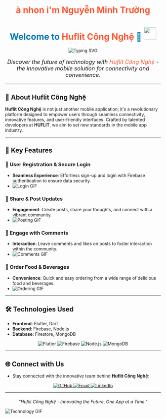 <h1 align="center" style="color:#FF5733;">
 à nhon i'm Nguyễn Minh Trường
</h1>

<h1 align="center" style="color:#0077B5;">
  Welcome to <span style="color:#FF5733;">Huflit Công Nghệ</span> 🚀
  <img src="https://media.giphy.com/media/fAnEC88LqFUxG/giphy.gif" width="40">
</h1>

<div align="center">
  <img src="https://readme-typing-svg.demolab.com?font=Roboto&weight=700&size=30&pause=1000&color=FF5733&center=true&vCenter=true&width=600&lines=The+Next+Big+Thing+in+Mobile+Apps;Transforming+Connectivity;Innovative+Solutions+for+Everyone;Experience+the+Future+Now!" alt="Typing SVG" />
</div>

<p align="center" style="font-size: 18px;">
  <i>Discover the future of technology with <span style="color:#FF5733;">Huflit Công Nghệ</span> - the innovative mobile solution for connectivity and convenience.</i>
</p>

---

## 🌟 About Huflit Công Nghệ

**Huflit Công Nghệ** is not just another mobile application; it's a revolutionary platform designed to empower users through seamless connectivity, innovative features, and user-friendly interfaces. Crafted by talented developers at **HUFLIT**, we aim to set new standards in the mobile app industry.

---

## 🚀 Key Features

### 🔐 **User Registration & Secure Login**
- **Seamless Experience**: Effortless sign-up and login with Firebase authentication to ensure data security.
- ![Login GIF](https://media.giphy.com/media/xTkcEQACH24SMPxIQg/giphy.gif)

### 📰 **Share & Post Updates**
- **Engagement**: Create posts, share your thoughts, and connect with a vibrant community.
- ![Posting GIF](https://media.giphy.com/media/3ohhwF34cGDoFFhRfy/giphy.gif)

### 💬 **Engage with Comments**
- **Interaction**: Leave comments and likes on posts to foster interaction within the community.
- ![Comments GIF](https://media.giphy.com/media/3o7TKM3jv9C6GjlJ9e/giphy.gif)

### 🍔 **Order Food & Beverages**
- **Convenience**: Quick and easy ordering from a wide range of delicious food and beverages.
- ![Ordering GIF](https://media.giphy.com/media/26BRv0ThflsHCqDrG/giphy.gif)

---

## 🛠️ Technologies Used

- **Frontend**: Flutter, Dart
- **Backend**: Firebase, Node.js
- **Database**: Firestore, MongoDB

<p align="center">
  <img src="https://img.shields.io/badge/Flutter-02569B?style=for-the-badge&logo=flutter&logoColor=white" alt="Flutter" />
  <img src="https://img.shields.io/badge/Firebase-FFCA28?style=for-the-badge&logo=firebase&logoColor=black" alt="Firebase" />
  <img src="https://img.shields.io/badge/Node.js-43853D?style=for-the-badge&logo=node.js&logoColor=white" alt="Node.js" />
  <img src="https://img.shields.io/badge/MongoDB-4EA94B?style=for-the-badge&logo=mongodb&logoColor=white" alt="MongoDB" />
</p>

---

## 🌐 Connect with Us

- Stay connected with the innovative team behind **Huflit Công Nghệ**:

<p align="center">
  <a href="https://github.com/yourusername" target="_blank">
    <img src="https://img.shields.io/badge/GitHub-181717?style=for-the-badge&logo=github&logoColor=white" alt="GitHub" />
  </a>
  <a href="mailto:yourname@example.com" target="_blank">
    <img src="https://img.shields.io/badge/Email-D14836?style=for-the-badge&logo=gmail&logoColor=white" alt="Email" />
  </a>
  <a href="https://linkedin.com/in/yourprofile" target="_blank">
    <img src="https://img.shields.io/badge/LinkedIn-0077B5?style=for-the-badge&logo=linkedin&logoColor=white" alt="LinkedIn" />
  </a>
</p>

---

<div align="center" style="margin-top: 20px;">
  <i>"Huflit Công Nghệ - Innovating the Future, One App at a Time."</i>
</div>

![Technology GIF](https://media.giphy.com/media/l3q2yj5Um0P2vXcH2/giphy.gif)
